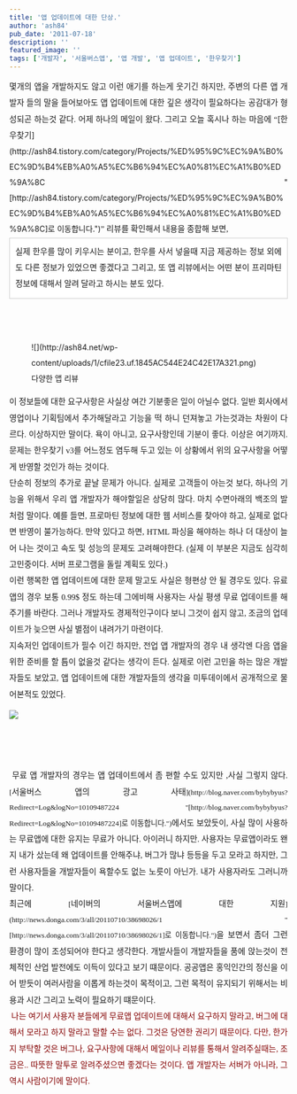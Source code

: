 ```yaml
---
title: '앱 업데이트에 대한 단상.'
author: 'ash84'
pub_date: '2011-07-18'
description: ''
featured_image: ''
tags: ['개발자', '서울버스앱', '앱 개발', '앱 업데이트', '한우찾기']
---
```



<div style="text-align: justify; line-height: 2; "><span style="font-size: 10pt; "><span style="font-family: Dotum; font-size: 11pt; ">몇개의 앱을 개발하지도 않고 이런 애기를 하는게 웃기긴 하지만, 주변의 다른 앱 개발자 들의 말을 들어보아도 앱 업데이트에 대한 깊은 생각이 필요하다는 공감대가 형성되곤 하는것 같다. </span></span><span style="font-family: Dotum; font-size: 11pt; ">어제 하나의 메일이 왔다. 그리고 오늘 혹시나 하는 마음에 “</span>[<span style="font-size: 11pt; ">한우찾기</span>](http://ash84.tistory.com/category/Projects/%ED%95%9C%EC%9A%B0%EC%9D%B4%EB%A0%A5%EC%B6%94%EC%A0%81%EC%A1%B0%ED%9A%8C "[http://ash84.tistory.com/category/Projects/%ED%95%9C%EC%9A%B0%EC%9D%B4%EB%A0%A5%EC%B6%94%EC%A0%81%EC%A1%B0%ED%9A%8C]로 이동합니다.")<span style="font-family: Dotum; font-size: 11pt; ">” 리뷰를 확인해서 내용을 종합해 보면, </span></div><span style="font-size: 11pt; ">  
</span>

<div style="text-align: justify; line-height: 2; "><span style="font-size: 11pt; ">  
</span></div><div style="text-align: justify; line-height: 2; "><span style="font-size: 11pt; ">  
</span><span style="font-size: 10pt; "><span style="font-family: Dotum; "><div class="txc-textbox" style="border-top-style: solid; border-right-style: solid; border-bottom-style: solid; border-left-style: solid; border-top-width: 1px; border-right-width: 1px; border-bottom-width: 1px; border-left-width: 1px; border-top-color: rgb(203, 203, 203); border-right-color: rgb(203, 203, 203); border-bottom-color: rgb(203, 203, 203); border-left-color: rgb(203, 203, 203); background-color: rgb(255, 255, 255); padding-top: 10px; padding-right: 10px; padding-bottom: 10px; padding-left: 10px; "><span style="font-size: 11pt; ">  
</span><span style="font-size: 11pt; ">실제 한우를 많이 키우시는 분이고, 한우를 사서 넣을때 지금 제공하는 정보 외에도 다른 정보가 있었으면 좋겠다고 그리고, 또 앱 리뷰에서는 어떤 분이 프리마틴 정보에 대해서 알려 달라고 하시는 분도 있다.</span>

<span style="font-size: 11pt; ">  
</span>

</div><span style="font-size: 11pt; "> </span>

</span></span></div><span style="font-size: 11pt; ">  
</span>

<div style="text-align: justify; line-height: 2; "><span style="font-size: 11pt; ">  
</span><figure class="wp-caption aligncenter" style="width: 411px">![](http://ash84.net/wp-content/uploads/1/cfile23.uf.1845AC544E24C42E17A321.png)<figcaption class="wp-caption-text">다양한 앱 리뷰</figcaption></figure>

<span style="font-size: 11pt; ">  
</span>

<span style="font-size: 11pt; ">  
</span>

</div><span style="font-size: 11pt; ">  
</span>

<div style="text-align: justify; line-height: 2; "><span style="font-size: 10pt; "><span style="font-family: Dotum; font-size: 11pt; ">이 정보들에 대한 요구사항은 사실상 여간 기분좋은 일이 아닐수 없다. 일반 회사에서 영업이나 기획팀에서 추가해달라고 기능을 떡 하니 던져놓고 가는것과는 차원이 다르다. 이상하지만 말이다. 욕이 아니고, 요구사항인데 기분이 좋다. 이상은 여기까지. 문제는 한우찾기 v3를 어느정도 염두해 두고 있는 이 상황에서 위의 요구사항을 어떻게 반영할 것인가 하는 것이다. </span></span></div><span style="font-size: 11pt; ">  
</span>

<div style="text-align: justify; line-height: 2; "><span style="font-size: 11pt; ">  
</span></div><div style="text-align: justify; line-height: 2; "><span style="font-size: 11pt; ">  
</span><span style="font-size: 10pt; "><span style="font-family: Dotum; font-size: 11pt; ">단순히 정보의 추가로 끝날 문제가 아니다. 실제로 고객들이 아는것 보다, 하나의 기능을 위해서 우리 앱 개발자가 해야할일은 상당히 많다. 마치 수면아래의 백조의 발 처럼 말이다. 예를 들면, 프로마틴 정보에 대한 웹 서비스를 찾아야 하고, 실제로 없다면 반영이 불가능하다. 만약 있다고 하면, HTML 파싱을 해야하는 하나 더 대상이 늘어 나는 것이고 속도 및 성능의 문제도 고려해야한다. (실제 이 부분은 지금도 심각히 고민중이다. 서버 프로그램을 돌릴 계획도 있다.) </span></span></div><span style="font-size: 11pt; ">  
</span>

<div style="text-align: justify; line-height: 2; "><span style="font-size: 11pt; ">  
</span></div><div style="text-align: justify; line-height: 2; "><span style="font-size: 11pt; ">  
</span><span style="font-size: 10pt; "><span style="font-family: Dotum; font-size: 11pt; ">이런 행복한 앱 업데이트에 대한 문제 말고도 사실은 형편상 안 될 경우도 있다. 유료앱의 경우 보통 0.99$ 정도 하는데 그에비해 사용자는 사실 평생 무료 업데이트를 해주기를 바란다. 그러나 개발자도 경제적인구이다 보니 그것이 쉽지 않고, 조금의 업데이트가 늦으면 사실 별점이 내려가기 마련이다.</span></span></div><span style="font-size: 11pt; ">  
</span>

<div style="text-align: justify; line-height: 2; "><span style="font-size: 11pt; ">  
</span></div><div style="text-align: justify; line-height: 2; "><span style="font-size: 11pt; ">  
</span><span style="font-size: 10pt; "><span style="font-family: Dotum; "><span style="font-size: 11pt; ">지속저인 업데이트가 필수 이긴 하지만, 전업 앱 개발자의 경우 내 생각엔 다음 앱을 위한 준비를 할 틈이 없을것 같다는 생각이 든다. 실제로 이런 고민을 하는 많은 개발자들도 보았고, 앱 업데이트에 대한 개발자들의 생각을 미투데이에서 공개적으로 물어본적도 있었다. </span>  
<span style="font-size: 11pt; ">  
</span><span style="font-size: 11pt; ">  
</span>

![](http://ash84.net/wp-content/uploads/1/cfile29.uf.177ABF554E24C51A1DC777.png)

<span style="font-size: 11pt; ">  
  </span>

</span></span></div><span style="font-size: 11pt; ">  
</span>

<div style="text-align: justify; line-height: 2; "><span style="font-size: 11pt; ">  
</span></div><div style="text-align: justify; line-height: 2; "><span style="font-size: 11pt; ">  
</span><span style="font-size: 10pt; "><span style="font-family: Dotum; "><span style="font-size: 11pt; "> 무료 앱 개발자의 경우는 앱 업데이트에서 좀 편할 수도 있지만 ,사실 그렇지 않다. </span>[<span style="font-size: 11pt; ">서울버스 앱의 광고 사태</span>](http://blog.naver.com/bybybyus?Redirect=Log&logNo=10109487224 "[http://blog.naver.com/bybybyus?Redirect=Log&logNo=10109487224]로 이동합니다.")<span style="font-size: 11pt; ">에서도 보았듯이, 사실 많이 사용하는 무료앱에 대한 유지는 무료가 아니다. 아이러니 하지만. 사용자는 무료앱이라도 왠지 내가 샀는데 왜 업데이트를 안해주냐, 버그가 많냐 등등을 두고 모라고 하지만, 그런 사용자들을 개발자들이 욕할수도 없는 노릇이 아닌가. 내가 사용자라도 그러니까 말이다. </span></span></span></div><span style="font-size: 11pt; ">  
</span>

<div style="text-align: justify; line-height: 2; "><span style="font-size: 11pt; ">  
</span></div><div style="text-align: justify; line-height: 2; "><span style="font-size: 11pt; ">  
</span><span style="font-size: 10pt; "><span style="font-family: Dotum; "><span style="font-size: 11pt; ">최근에 </span>[<span style="font-size: 11pt; ">네이버의 서울버스앱에 대한 지원</span>](http://news.donga.com/3/all/20110710/38698026/1 "[http://news.donga.com/3/all/20110710/38698026/1]로 이동합니다.")<span style="font-size: 11pt; ">을 보면서 좀더 그런 환경이 많이 조성되어야 한다고 생각한다. 개발사들이 개발자들을 품에 앉는것이 전체적인 산업 발전에도 이득이 있다고 보기 떄문이다. 공공앱은 홍익인간의 정신을 이어 받듯이 여러사람을 이롭게 하는것이 목적이고, 그런 목적이 유지되기 위해서는 비용과 시간 그리고 노력이 필요하기 떄문이다. </span></span></span></div><span style="font-size: 11pt; ">  
</span>

<div style="text-align: justify; line-height: 2; "><span style="font-size: 11pt; ">  
</span></div><div style="text-align: justify; line-height: 2; "><span style="font-size: 11pt; ">  
</span><span style="font-size: 10pt; "><span style="font-family: Dotum; "><span style="font-size: 11pt; "> </span><font color="#840000"><span style="font-size: 11pt; ">나는 여기서 사용자 분들에게 무료앱 업데이트에 대해서 요구하지 말라고, 버그에 대해서 모라고 하지 말라고 말할 수는 없다. 그것은 당연한 권리기 때문이다. 다만, 한가지 부탁할 것은 버그나, 요구사항에 대해서 메일이나 리뷰를 통해서 알려주실때는, 조금은.. 따뜻한 말투로 알려주셨으면 좋겠다는 것이다. 앱 개발자는 서버가 아니라, 그 역시 사람이기에 말이다. </span></font></span></span></div><span style="font-size: 11pt; ">  
</span>

<div style="text-align: justify; line-height: 2; "><span style="font-size: 11pt; ">  
</span></div><div style="text-align: justify; line-height: 2; "><span style="font-size: 11pt; ">  
</span><span style="font-size: 10pt; "><span style="font-family: Dotum; font-size: 11pt; "> </span></span></div>

